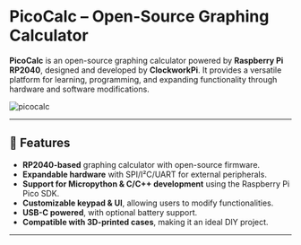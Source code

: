 # PicoCalc – Open-Source Graphing Calculator

**PicoCalc** is an open-source graphing calculator powered by **Raspberry Pi RP2040**, designed and developed by **ClockworkPi**. It provides a versatile platform for learning, programming, and expanding functionality through hardware and software modifications.


![picocalc](https://github.com/clockworkpi/PicoCalc/blob/master/wiki/PicoCalc.png)


---

## 📌 Features
- **RP2040-based** graphing calculator with open-source firmware.
- **Expandable hardware** with SPI/I²C/UART for external peripherals.
- **Support for Micropython & C/C++ development** using the Raspberry Pi Pico SDK.
- **Customizable keypad & UI**, allowing users to modify functionalities.
- **USB-C powered**, with optional battery support.
- **Compatible with 3D-printed cases**, making it an ideal DIY project.

---




